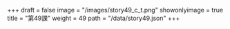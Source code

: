 +++
draft = false 
image = "/images/story49_c_t.png" 
showonlyimage = true 
title = "第49課" 
weight = 49 
path = "/data/story49.json" 
+++
